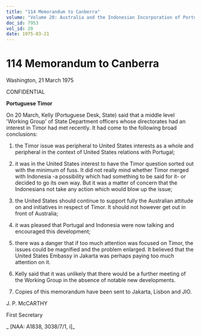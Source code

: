 ```yaml
---
title: "114 Memorandum to Canberra"
volume: "Volume 20: Australia and the Indonesian Incorporation of Portuguese Timor, 1974-1976"
doc_id: 7953
vol_id: 20
date: 1975-03-21
---
```


# 114 Memorandum to Canberra

Washington, 21 March 1975

CONFIDENTIAL

**Portuguese Timor**

On 20 March, Kelly (Portuguese Desk, State) said that a middle level 'Working Group' of State Department officers whose directorates had an interest in Timor had met recently. It had come to the following broad conclusions:

  1. the Timor issue was peripheral to United States interests as a whole and peripheral in the context of United States relations with Portugal;
  2. it was in the United States interest to have the Timor question sorted out with the minimum of fuss. It did not really mind whether Timor merged with Indonesia -a possibility which had something to be said for it- or decided to go its own way. But it was a matter of concern that the Indonesians not take any action which would blow up the issue;
  3. the United States should continue to support fully the Australian attitude on and initiatives in respect of Timor. It should not however get out in front of Australia;
  4. it was pleased that Portugal and Indonesia were now talking and encouraged this development;
  5. there was a danger that if too much attention was focused on Timor, the issues could be magnified and the problem enlarged. It believed that the United States Embassy in Jakarta was perhaps paying too much attention on it.


  2. Kelly said that it was unlikely that there would be a further meeting of the Working Group in the absence of notable new developments.
  3. Copies of this memorandum have been sent to Jakarta, Lisbon and JIO.



J. P. McCARTHY

First Secretary

_ [NAA: A1838, 3038/7/1, i]_
